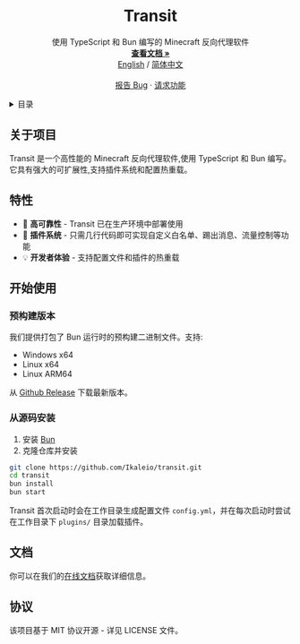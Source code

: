 <!-- Improved compatibility of back to top link -->

<a id="readme-top"></a>

<!-- PROJECT SHIELDS -->

<!-- PROJECT LOGO -->
<br />
<div align="center">
  <h1 align="center">Transit</h3>
  <p align="center">
    使用 TypeScript 和 Bun 编写的 Minecraft 反向代理软件
    <br />
    <a href="https://transit.ikale.io/zh/"><strong>查看文档 »</strong></a>
    <br />
    <a href="https://github.com/Ikaleio/transit/">English</a>
    /
    <a href="https://github.com/Ikaleio/transit/blob/main/README-ZH.md">简体中文</a>
    <br />
    <br />
    <a href="https://github.com/Ikaleio/transit/issues">报告 Bug</a>
    ·
    <a href="https://github.com/Ikaleio/transit/issues">请求功能</a>
  </p>
</div>

<!-- 目录 -->
<details>
  <summary>目录</summary>
  <ol>
    <li><a href="#关于项目">关于项目</a></li>
    <li><a href="#特性">特性</a></li>
    <li><a href="#开始使用">开始使用</a></li>
    <li><a href="#使用说明">使用说明</a></li>
    <li><a href="#文档">文档</a></li>
    <li><a href="#技术栈">技术栈</a></li>
    <li><a href="#协议">协议</a></li>
  </ol>
</details>

## 关于项目

Transit 是一个高性能的 Minecraft 反向代理软件,使用 TypeScript 和 Bun 编写。它具有强大的可扩展性,支持插件系统和配置热重载。

## 特性

- 🚀 **高可靠性** - Transit 已在生产环境中部署使用
- 🔌 **插件系统** - 只需几行代码即可实现自定义白名单、踢出消息、流量控制等功能
- 💡 **开发者体验** - 支持配置文件和插件的热重载

## 开始使用

### 预构建版本

我们提供打包了 Bun 运行时的预构建二进制文件。支持:

- Windows x64
- Linux x64
- Linux ARM64

从 [Github Release](https://github.com/Ikaleio/transit/releases/latest) 下载最新版本。

### 从源码安装

1. 安装 [Bun](https://bun.sh/docs/installation)
2. 克隆仓库并安装

```sh
git clone https://github.com/Ikaleio/transit.git
cd transit
bun install
bun start
```

Transit 首次启动时会在工作目录生成配置文件 `config.yml`，并在每次启动时尝试在工作目录下 `plugins/` 目录加载插件。

## 文档

你可以在我们的[在线文档](https://transit.ikale.io/zh/)获取详细信息。

## 协议

该项目基于 MIT 协议开源 - 详见 LICENSE 文件。
